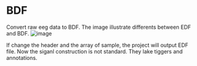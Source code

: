 # BDF
Convert raw eeg data to BDF.
The image illustrate differents between EDF and BDF.
![image](https://user-images.githubusercontent.com/53856105/167778382-2a6a7a1a-4821-4776-963c-f7e5f8d16f00.png)

If change the header and the array of sample, the project will output EDF file.
Now the siganl construction is not standard. They lake tiggers and annotations.
